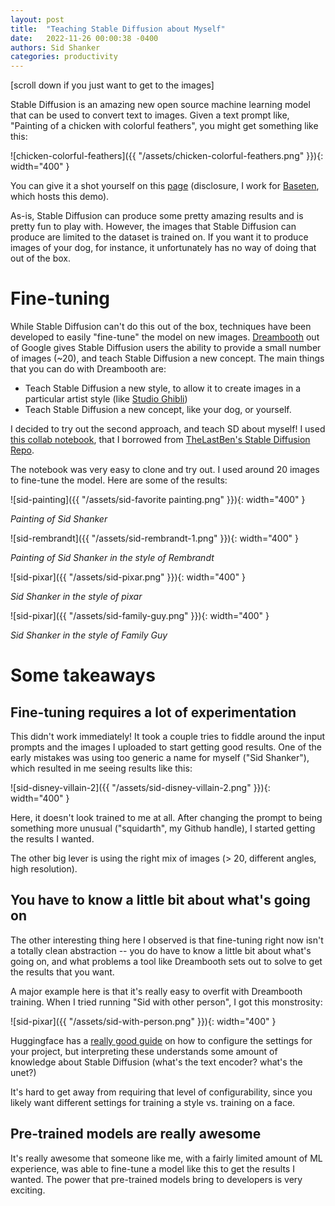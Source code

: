 ```yaml
---
layout: post
title:  "Teaching Stable Diffusion about Myself"
date:   2022-11-26 00:00:38 -0400
authors: Sid Shanker
categories: productivity
---
```


[scroll down if you just want to get to the images]

Stable Diffusion is an amazing new open source machine learning model that can be used
to convert text to images. Given a text prompt like, "Painting of a chicken with colorful feathers",
you might get something like this:

![chicken-colorful-feathers]({{ "/assets/chicken-colorful-feathers.png"  }}){: width="400" }

You can give it a shot yourself on this [page](https://app.baseten.co/apps/VBlnMVP/operator_views/nBrd8zP) 
(disclosure, I work for [Baseten](http://baseten.co/), which hosts this demo).          

As-is, Stable Diffusion can produce some pretty amazing results and is pretty fun to play with.
However, the images that Stable Diffusion can produce are limited to the dataset is trained on.
If you want it to produce images of your dog, for instance, it unfortunately has no way of doing
that out of the box.

# Fine-tuning

While Stable Diffusion can't do this out of the box, techniques have been developed to easily
"fine-tune" the model on new images. [Dreambooth](https://dreambooth.github.io/) out of Google
gives Stable Diffusion users the ability to provide a small number of images (~20), and teach
Stable Diffusion a new concept. The main things that you can do with Dreambooth are:
* Teach Stable Diffusion a new style, to allow it to create images in a particular artist style (like [Studio Ghibli](https://huggingface.co/nitrosocke/Ghibli-Diffusion))
* Teach Stable Diffusion a new concept, like your dog, or yourself.

I decided to try out the second approach, and teach SD about myself! I used [this collab notebook](https://colab.research.google.com/drive/1PsOTCIMONQe2wUWsWSmWXlcvTN_MXHtQ#scrollTo=qEsNHTtVlbkV), that I borrowed from
[TheLastBen's Stable Diffusion Repo](https://github.com/TheLastBen/fast-stable-diffusion).

The notebook was very easy to clone and try out. I used around 20 images to fine-tune the model. Here are
some of the results:

![sid-painting]({{ "/assets/sid-favorite painting.png"  }}){: width="400" }

_Painting of Sid Shanker_

![sid-rembrandt]({{ "/assets/sid-rembrandt-1.png"  }}){: width="400" }

_Painting of Sid Shanker in the style of Rembrandt_

![sid-pixar]({{ "/assets/sid-pixar.png"  }}){: width="400" }

_Sid Shanker in the style of pixar_

![sid-pixar]({{ "/assets/sid-family-guy.png"  }}){: width="400" }

_Sid Shanker in the style of Family Guy_

# Some takeaways

## Fine-tuning requires a lot of experimentation

This didn't work immediately! It took a couple tries to fiddle around
the input prompts and the images I uploaded to start getting good
results. One of the early mistakes was using too generic a
name for myself ("Sid Shanker"), which resulted in me seeing results like this:

![sid-disney-villain-2]({{ "/assets/sid-disney-villain-2.png"  }}){: width="400" }

Here, it doesn't look trained to me at all. After changing the prompt to being something
more unusual ("squidarth", my Github handle), I started getting the results I wanted.

The other big lever is using the right mix of images (> 20, different angles, high resolution).

## You have to know a little bit about what's going on

The other interesting thing here I observed is that fine-tuning right now
isn't a totally clean abstraction -- you do have to know a little bit
about what's going on, and what problems a tool like Dreambooth sets out to solve
to get the results that you want. 

A major example here is that it's really easy to overfit with Dreambooth training.
When I tried running "Sid with other person", I got this monstrosity: 

![sid-pixar]({{ "/assets/sid-with-person.png"  }}){: width="400" }

Huggingface has a [really good guide](https://huggingface.co/blog/dreambooth#tldr-recommended-settings) on how to configure the settings for your project,
but interpreting these understands some amount of knowledge about Stable Diffusion (what's the text encoder? what's the unet?)

It's hard to get away from requiring that level of configurability, since you likely want different
settings for training a style vs. training on a face.

## Pre-trained models are really awesome

It's really awesome that someone like me, with a fairly limited amount of ML experience,
was able to fine-tune a model like this to get the results I wanted. The power that
pre-trained models bring to developers is very exciting.